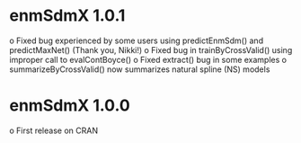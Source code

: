 enmSdmX 1.0.1
===========
o Fixed bug experienced by some users using predictEnmSdm() and predictMaxNet() (Thank you, Nikki!)
o Fixed bug in trainByCrossValid() using improper call to evalContBoyce()
o Fixed extract() bug in some examples
o summarizeByCrossValid() now summarizes natural spline (NS) models

enmSdmX 1.0.0
===========
o First release on CRAN
